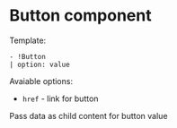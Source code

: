 # Button component

Template:
```
- !Button
| option: value
```

Avaiable options:

- `href` - link for button

Pass data as child content for button value
